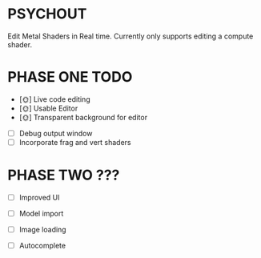 # PSYCHOUT

Edit Metal Shaders in Real time. 
Currently only supports editing a compute shader.

# PHASE ONE TODO
  - [🌞] Live code editing
  - [🌞] Usable Editor
  - [🌞] Transparent background for editor
  - [ ] Debug output window
  - [ ] Incorporate frag and vert shaders

# PHASE TWO ???
  - [ ] Improved UI
  - [ ] Model import
  - [ ] Image loading
  - [ ] Autocomplete

